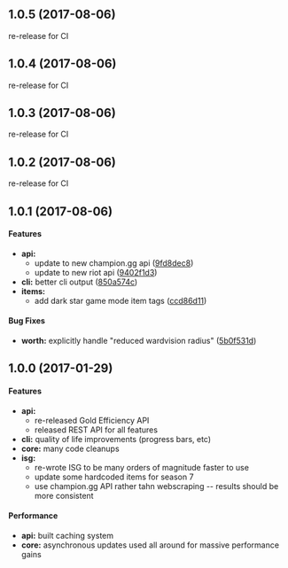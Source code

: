 <a name="1.0.5"></a>
## 1.0.5 (2017-08-06)


re-release for CI



<a name="1.0.4"></a>
## 1.0.4 (2017-08-06)


re-release for CI



<a name="1.0.3"></a>
## 1.0.3 (2017-08-06)


re-release for CI



<a name="1.0.2"></a>
## 1.0.2 (2017-08-06)


re-release for CI



<a name="1.0.1"></a>
## 1.0.1 (2017-08-06)


#### Features

* **api:**
  *  update to new champion.gg api ([9fd8dec8](9fd8dec8))
  *  update to new riot api ([9402f1d3](9402f1d3))
* **cli:**  better cli output ([850a574c](850a574c))
* **items:**
  *  add dark star game mode item tags ([ccd86d11](ccd86d11))

#### Bug Fixes

* **worth:**  explicitly handle "reduced wardvision radius" ([5b0f531d](5b0f531d))



<a name="1.0.0"></a>
## 1.0.0 (2017-01-29)


#### Features

* **api:**
  *  re-released Gold Efficiency API
  *  released REST API for all features
* **cli:**  quality of life improvements (progress bars, etc)
* **core:**  many code cleanups
* **isg:**
  *  re-wrote ISG to be many orders of magnitude faster to use
  *  update some hardcoded items for season 7
  *  use champion.gg API rather tahn webscraping -- results should be more consistent

#### Performance

* **api:**  built caching system
* **core:**  asynchronous updates used all around for massive performance gains
